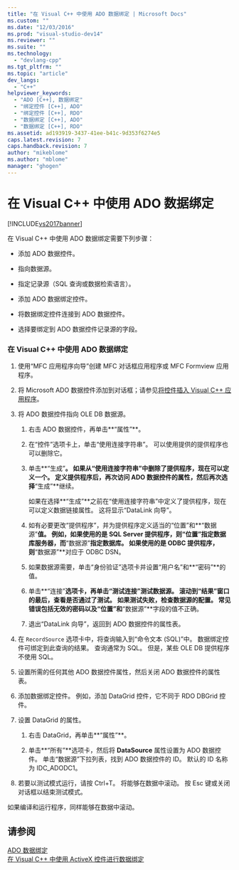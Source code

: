 ```yaml
---
title: "在 Visual C++ 中使用 ADO 数据绑定 | Microsoft Docs"
ms.custom: ""
ms.date: "12/03/2016"
ms.prod: "visual-studio-dev14"
ms.reviewer: ""
ms.suite: ""
ms.technology: 
  - "devlang-cpp"
ms.tgt_pltfrm: ""
ms.topic: "article"
dev_langs: 
  - "C++"
helpviewer_keywords: 
  - "ADO [C++], 数据绑定"
  - "绑定控件 [C++], ADO"
  - "绑定控件 [C++], RDO"
  - "数据绑定 [C++], ADO"
  - "数据绑定 [C++], RDO"
ms.assetid: ad193919-3437-41ee-b41c-9d353f6274e5
caps.latest.revision: 7
caps.handback.revision: 7
author: "mikeblome"
ms.author: "mblome"
manager: "ghogen"
---
```

# 在 Visual C++ 中使用 ADO 数据绑定
[!INCLUDE[vs2017banner](../../assembler/inline/includes/vs2017banner.md)]

在 Visual C\+\+ 中使用 ADO 数据绑定需要下列步骤：  
  
-   添加 ADO 数据控件。  
  
-   指向数据源。  
  
-   指定记录源（SQL 查询或数据检索语言）。  
  
-   添加 ADO 数据绑定控件。  
  
-   将数据绑定控件连接到 ADO 数据控件。  
  
-   选择要绑定到 ADO 数据控件记录源的字段。  
  
### 在 Visual C\+\+ 中使用 ADO 数据绑定  
  
1.  使用“MFC 应用程序向导”创建 MFC 对话框应用程序或 MFC Formview 应用程序。  
  
2.  将 Microsoft ADO 数据控件添加到对话框；请参见[将控件插入 Visual C\+\+ 应用程序](../../data/ado-rdo/inserting-the-control-into-a-visual-cpp-application.md)。  
  
3.  将 ADO 数据控件指向 OLE DB 数据源。  
  
    1.  右击 ADO 数据控件，再单击**“属性”**。  
  
    2.  在“控件”选项卡上，单击“使用连接字符串”。  可以使用提供的提供程序也可以删除它。  
  
    3.  单击**“生成”**。  如果从“使用连接字符串”中删除了提供程序，现在可以定义一个。  定义提供程序后，再次访问 ADO 数据控件的属性，然后再次选择**“生成”**继续。  
  
         如果在选择**“生成”**之前在“使用连接字符串”中定义了提供程序，现在可以定义数据链接属性。  这将显示“DataLink 向导”。  
  
    4.  如有必要更改“提供程序”，并为提供程序定义适当的“位置”和**“数据源”**值。  例如，如果使用的是 SQL Server 提供程序，则“位置”指定数据库服务器，而**“数据源”**指定数据库。  如果使用的是 ODBC 提供程序，则**“数据源”**对应于 ODBC DSN。  
  
    5.  如果数据源需要，单击“身份验证”选项卡并设置“用户名”和**“密码”**的值。  
  
    6.  单击**“连接”**选项卡，再单击“测试连接”测试数据源。  滚动到“结果”窗口的最后，查看是否通过了测试。  如果测试失败，检查数据源的配置。  常见错误包括无效的密码以及“位置”和**“数据源”**字段的值不正确。  
  
    7.  退出“DataLink 向导”，返回到 ADO 数据控件的属性表。  
  
4.  在 `RecordSource` 选项卡中，将查询输入到“命令文本 \(SQL\)”中。  数据绑定控件可绑定到此查询的结果。  查询通常为 SQL。  但是，某些 OLE DB 提供程序不使用 SQL。  
  
5.  设置所需的任何其他 ADO 数据控件属性，然后关闭 ADO 数据控件的属性表。  
  
6.  添加数据绑定控件。  例如，添加 DataGrid 控件，它不同于 RDO DBGrid 控件。  
  
7.  设置 DataGrid 的属性。  
  
    1.  右击 DataGrid，再单击**“属性”**。  
  
    2.  单击**“所有”**选项卡，然后将 **DataSource** 属性设置为 ADO 数据控件。  单击“数据源”下拉列表，找到 ADO 数据控件的 ID。  默认的 ID 名称为 IDC\_ADODC1。  
  
8.  若要以测试模式运行，请按 Ctrl\+T。  将能够在数据中滚动。  按 Esc 键或关闭对话框以结束测试模式。  
  
 如果编译和运行程序，同样能够在数据中滚动。  
  
## 请参阅  
 [ADO 数据绑定](../../data/ado-rdo/ado-databinding.md)   
 [在 Visual C\+\+ 中使用 ActiveX 控件进行数据绑定](../../data/ado-rdo/databinding-with-activex-controls-in-visual-cpp.md)